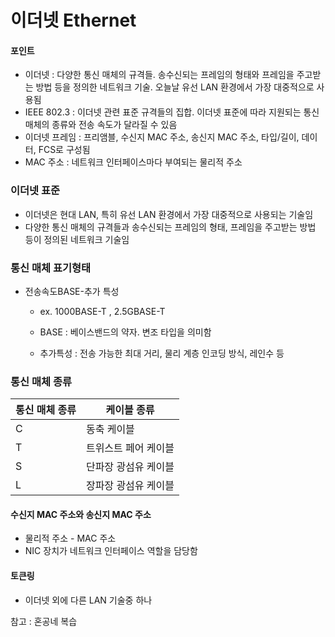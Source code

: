 # 이더넷 Ethernet

#### 포인트

- 이더넷 : 다양한 통신 매체의 규격들. 송수신되는 프레임의 형태와 프레임을 주고받는 방법 등을 정의한 네트워크 기술. 오늘날 유선 LAN 환경에서 가장 대중적으로 사용됨
- IEEE 802.3 : 이더넷 관련 표준 규격들의 집합. 이더넷 표준에 따라 지원되는 통신 매체의 종류와 전송 속도가 달라질 수 있음
- 이더넷 프레임 : 프리앰블, 수신지 MAC 주소, 송신지 MAC 주소, 타입/길이, 데이터, FCS로 구성됨
- MAC 주소 : 네트워크 인터페이스마다 부여되는 물리적 주소

### 이더넷 표준

- 이더넷은 현대 LAN, 특히 유선 LAN 환경에서 가장 대중적으로 사용되는 기술임
- 다양한 통신 매체의 규격들과 송수신되는 프레임의 형태, 프레임을 주고받는 방법 등이 정의된 네트워크 기술임

### 통신 매체 표기형태

- 전송속도BASE-추가 특성

  - ex. 1000BASE-T , 2.5GBASE-T

  - BASE : 베이스밴드의 약자. 변조 타입을 의미함
  - 추가특성 : 전송 가능한 최대 거리, 물리 계층 인코딩 방식, 레인수 등

### 통신 매체 종류

| 통신 매체 종류 | 케이블 종류          |
| -------------- | -------------------- |
| C              | 동축 케이블          |
| T              | 트위스트 페어 케이블 |
| S              | 단파장 광섬유 케이블 |
| L              | 장파장 광섬유 케이블 |

#### 수신지 MAC 주소와 송신지 MAC 주소

- 물리적 주소 - MAC 주소
- NIC 장치가 네트워크 인터페이스 역할을 담당함

#### 토큰링

- 이더넷 외에 다른 LAN 기술중 하나

참고 : 혼공네 복습
